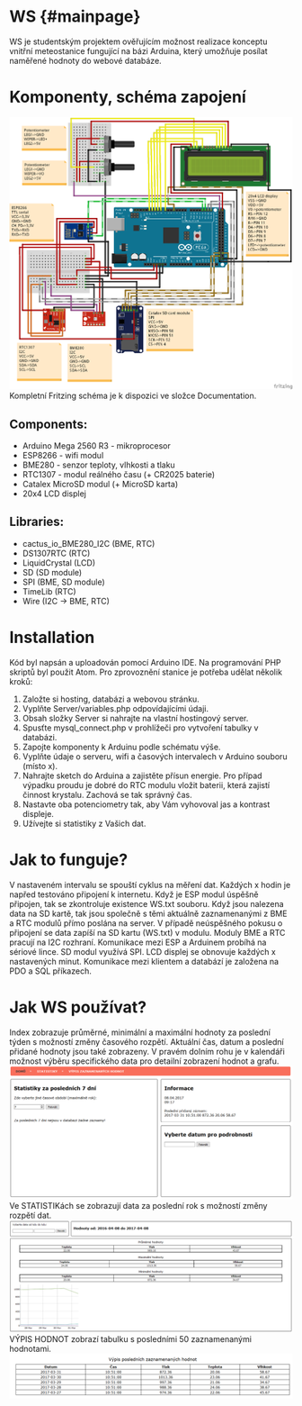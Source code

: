 # WS {#mainpage}
WS je studentským projektem ověřujícím možnost realizace konceptu vnitřní meteostanice fungující na bázi Arduina, který umožňuje posílat naměřené hodnoty do webové databáze.

# Komponenty, schéma zapojení
![Wiring diagram](/Documentation/WS_diagram.png)
Kompletní Fritzing schéma je k dispozici ve složce Documentation.

## Components:
* Arduino Mega 2560 R3 - mikroprocesor
* ESP8266 - wifi modul
* BME280 - senzor teploty, vlhkosti a tlaku
* RTC1307 - modul reálného času (+ CR2025 baterie)
* Catalex MicroSD modul (+ MicroSD karta)
* 20x4 LCD displej

## Libraries:
* cactus_io_BME280_I2C (BME, RTC)
* DS1307RTC (RTC)
* LiquidCrystal (LCD)
* SD (SD module)
* SPI (BME, SD module)
* TimeLib (RTC)
* Wire (I2C -> BME, RTC)

# Installation
Kód byl napsán a uploadován pomocí Arduino IDE. Na programování PHP skriptů byl použit Atom. Pro zprovoznění stanice je potřeba udělat několik kroků:
1. Založte si hosting, databázi a webovou stránku.
2. Vyplňte Server/variables.php odpovídajícími údaji.
3. Obsah složky Server si nahrajte na vlastní hostingový server.
4. Spusťte mysql_connect.php v prohlížeči pro vytvoření tabulky v databázi.
5. Zapojte komponenty k Arduinu podle schématu výše.
6. Vyplňte údaje o serveru, wifi a časových intervalech v Arduino souboru (místo x).
7. Nahrajte sketch do Arduina a zajistěte přísun energie. Pro případ výpadku proudu je dobré do RTC modulu vložit baterii, která zajistí činnost krystalu. Zachová se tak správný čas.
8. Nastavte oba potenciometry tak, aby Vám vyhovoval jas a kontrast displeje.
9. Užívejte si statistiky z Vašich dat.

# Jak to funguje?
V nastaveném intervalu se spouští cyklus na měření dat. Každých x hodin je napřed testováno připojení k internetu. Když je ESP modul úspěšně připojen, tak se zkontroluje existence WS.txt souboru. Když jsou nalezena data na SD kartě, tak jsou společně s těmi aktuálně zaznamenanými z BME a RTC modulů přímo poslána na server. V případě neúspěšného pokusu o připojení se data zapíší na SD kartu (WS.txt) v modulu. Moduly BME a RTC pracují na I2C rozhraní. Komunikace mezi ESP a Arduinem probíhá na sériové lince. SD modul využívá SPI. LCD displej se obnovuje každých x nastavených minut.
Komunikace mezi klientem a databází je založena na PDO a SQL příkazech.

# Jak WS používat?
Index zobrazuje průměrné, minimální a maximální hodnoty za poslední týden s možností změny časového rozpětí. Aktuální čas, datum a poslední přidané hodnoty jsou také zobrazeny. V pravém dolním rohu je v kalendáři možnost výběru specifického data pro detailní zobrazení hodnot a grafu.
![Index](/Documentation/index.png)
Ve STATISTIKách se zobrazují data za poslední rok s možností změny rozpětí dat.
![Stats](/Documentation/stats.png)
VÝPIS HODNOT zobrazí tabulku s posledními 50 zaznamenanými hodnotami.
![List of values](/Documentation/list.png)
